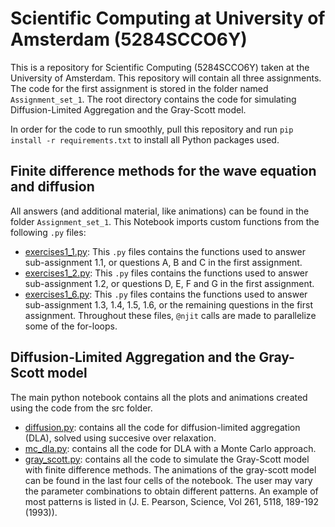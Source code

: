 # Scientific Computing at University of Amsterdam (5284SCCO6Y)
This is a repository for Scientific Computing (5284SCCO6Y) taken at the University of Amsterdam. This repository will contain all three assignments. 
The code for the first assignment is stored in the folder named `Assignment_set_1`. The root directory contains the code for simulating Diffusion-Limited Aggregation and the Gray-Scott model.

In order for the code to run smoothly, pull this repository and run `pip install -r requirements.txt` to install all Python packages used.

## Finite difference methods for the wave equation and diffusion
All answers (and additional material, like animations) can be found in the folder `Assignment_set_1`.
This Notebook imports custom functions from the following `.py` files:
*  [exercises1_1.py](src/exercise1_1.py): This `.py` files contains the functions used to answer sub-assignment 1.1, or questions A, B and C in the first assignment.
*  [exercises1_2.py](src/exercise1_2.py): This `.py` files contains the functions used to answer sub-assignment 1.2, or questions D, E, F and G in the first assignment.
*  [exercises1_6.py](src/exercise1_6.py): This `.py` files contains the functions used to answer sub-assignment 1.3, 1.4, 1.5, 1.6, or the remaining questions in the first assignment.
Throughout these files, `@njit` calls are made to parallelize some of the for-loops.

## Diffusion-Limited Aggregation and the Gray-Scott model
The main python notebook contains all the plots and animations created using the code from the src folder.
*  [diffusion.py](src/diffusion.py): contains all the code for diffusion-limited aggregation (DLA), solved using succesive over relaxation.
*  [mc_dla.py](src/mc_dla.py): contains all the code for DLA with a Monte Carlo approach.
*  [gray_scott.py](src/gray_scott.py): contains all the code to simulate the Gray-Scott model with finite difference methods.
The animations of the gray-scott model can be found in the last four cells of the notebook. The user may vary the parameter combinations to obtain different patterns. An example of most patterns is listed in (J. E. Pearson, Science, Vol 261, 5118, 189-192 (1993)). 
